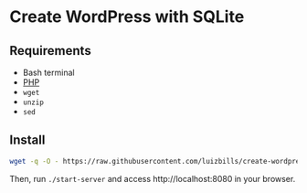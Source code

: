 # Create WordPress with SQLite

## Requirements

- Bash terminal
- [PHP](https://www.php.net/)
- `wget`
- `unzip`
- `sed`

## Install

```sh
wget -q -O - https://raw.githubusercontent.com/luizbills/create-wordpress-sqlite/main/installer | bash
```

Then, run `./start-server` and access http://localhost:8080 in your browser.
